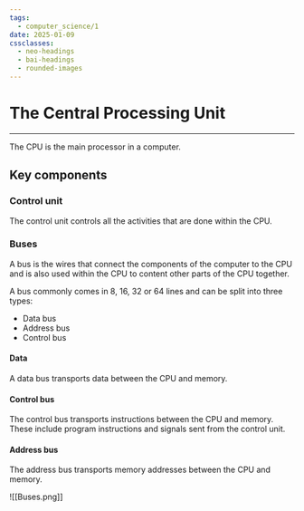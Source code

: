 ```yaml
---
tags:
  - computer_science/1
date: 2025-01-09
cssclasses:
  - neo-headings
  - bai-headings
  - rounded-images
---
```

# The Central Processing Unit
***
The CPU is the main processor in a computer.

## Key components
### Control unit
The control unit controls all the activities that are done within the CPU.
### Buses
A bus is the wires that connect the components of the computer to the CPU and is also used within the CPU to content other parts of the CPU together.

A bus commonly comes in 8, 16, 32 or 64 lines and can be split into three types:
- Data bus 
- Address bus
- Control bus
#### Data
A data bus transports data between the CPU and memory.
#### Control bus
The control bus transports instructions between the CPU and memory. These include program instructions and signals sent from the control unit.
#### Address bus
The address bus transports memory addresses between the CPU and memory.

![[Buses.png]]